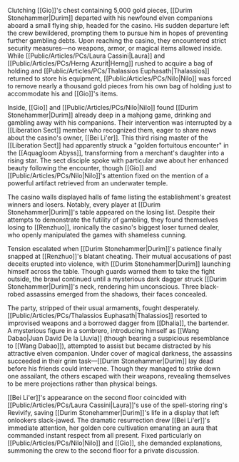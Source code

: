 Clutching [[Gio]]'s chest containing 5,000 gold pieces, [[Durim Stonehammer|Durim]] departed with his newfound elven companions aboard a small flying ship, headed for the casino. His sudden departure left the crew bewildered, prompting them to pursue him in hopes of preventing further gambling debts. Upon reaching the casino, they encountered strict security measures—no weapons, armor, or magical items allowed inside. While [[Public/Articles/PCs/Laura Cassini|Laura]] and [[Public/Articles/PCs/Herng Azurit|Herng]] rushed to acquire a bag of holding and [[Public/Articles/PCs/Thalassios Euphasath|Thalassios]] returned to store his equipment, [[Public/Articles/PCs/Nilo|Nilo]] was forced to remove nearly a thousand gold pieces from his own bag of holding just to accommodate his and [[Gio]]'s items.

Inside, [[Gio]] and [[Public/Articles/PCs/Nilo|Nilo]] found [[Durim Stonehammer|Durim]] already deep in a mahjong game, drinking and gambling away with his companions. Their intervention was interrupted by a [[Liberation Sect]] member who recognized them, eager to share news about the casino's owner, [[Bei Li'er]]. This third rising master of the [[Liberation Sect]] had apparently struck a "golden fortuitous encounter" in the [[Aquagloom Abyss]], transforming from a merchant's daughter into a rising star. The sect disciple spoke with particular awe about her enhanced beauty following the encounter, though [[Gio]] and [[Public/Articles/PCs/Nilo|Nilo]]'s attention fixed on the mention of a powerful artifact retrieved from an underwater temple.

The casino walls displayed halls of fame listing the establishment's greatest winners and losers. Notably, every player at [[Durim Stonehammer|Durim]]'s table appeared on the losing list. Despite their attempts to demonstrate the futility of gambling, they found themselves losing to [[Renzhuo]], ironically the casino's biggest loser turned dealer, who openly manipulated the games with shameless cunning.

Tension escalated when [[Durim Stonehammer|Durim]]'s patience finally snapped at [[Renzhuo]]'s blatant cheating. Their mutual accusations of past deceits erupted into violence, with [[Durim Stonehammer|Durim]] launching himself across the table. Though guards warned them to take the fight outside, the brawl continued until a mysterious dark dagger struck [[Durim Stonehammer|Durim]]'s neck, rendering him unconscious. Three black-robed assassins emerged from the shadows, their faces concealed.

The party, stripped of their usual armaments, fought desperately. [[Public/Articles/PCs/Thalassios Euphasath|Thalassios]] resorted to improvised weapons and a borrowed dagger from [[Dhalia]], the bartender. A mysterious figure in a sombrero, introducing himself as [[Wang Dabao|Juan David De la Lluvia]] (though bearing a suspicious resemblance to [[Wang Dabao]]), attempted to assist but became distracted by his attractive elven companion. Under cover of magical darkness, the assassins succeeded in their grim task—[[Durim Stonehammer|Durim]] lay dead before his friends could intervene. Though they managed to strike down one assailant, the others escaped with their weapons, revealing themselves to be mere projections rather than physical beings.

[[Bei Li'er]]'s appearance on the second floor coincided with [[Public/Articles/PCs/Laura Cassini|Laura]]'s use of the spell-storing ring's Revivify, saving [[Durim Stonehammer|Durim]]'s life in a display that left onlookers slack-jawed. The dramatic resurrection drew [[Bei Li'er]]'s immediate attention, her golden core cultivation emanating an aura that commanded instant respect from all present. Fixed particularly on [[Public/Articles/PCs/Nilo|Nilo]] and [[Gio]], she demanded explanations, summoning the crew to the second floor for a private discussion.